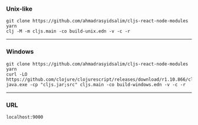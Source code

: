 ### Unix-like
```
git clone https://github.com/ahmadrasyidsalim/cljs-react-node-modules
yarn
clj -M -m cljs.main -co build-unix.edn -v -c -r
```
---
### Windows
```
git clone https://github.com/ahmadrasyidsalim/cljs-react-node-modules
yarn
curl -LO https://github.com/clojure/clojurescript/releases/download/r1.10.866/cljs.jar
java.exe -cp "cljs.jar;src" cljs.main -co build-windows.edn -v -c -r
```
---
### URL
```
localhost:9000
```

